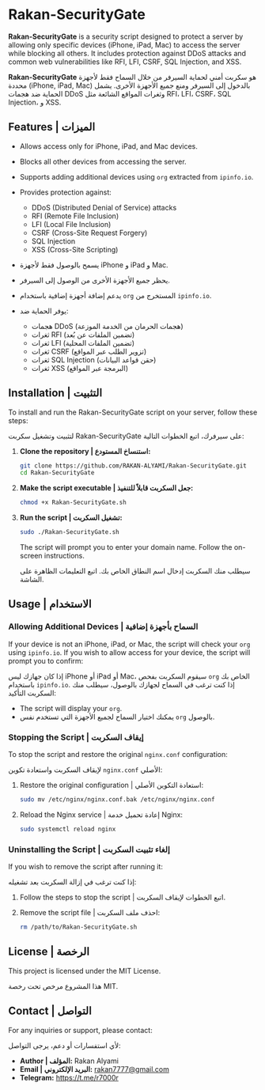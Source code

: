 
# Rakan-SecurityGate

**Rakan-SecurityGate** is a security script designed to protect a server by allowing only specific devices (iPhone, iPad, Mac) to access the server while blocking all others. It includes protection against DDoS attacks and common web vulnerabilities like RFI, LFI, CSRF, SQL Injection, and XSS.

**Rakan-SecurityGate** هو سكربت أمني لحماية السيرفر من خلال السماح فقط لأجهزة محددة (iPhone, iPad, Mac) بالدخول إلى السيرفر ومنع جميع الأجهزة الأخرى. يشمل الحماية ضد هجمات DDoS وثغرات المواقع الشائعة مثل RFI، LFI، CSRF، SQL Injection، و XSS.

## Features | الميزات

- Allows access only for iPhone, iPad, and Mac devices.
- Blocks all other devices from accessing the server.
- Supports adding additional devices using `org` extracted from `ipinfo.io`.
- Provides protection against:
  - DDoS (Distributed Denial of Service) attacks
  - RFI (Remote File Inclusion)
  - LFI (Local File Inclusion)
  - CSRF (Cross-Site Request Forgery)
  - SQL Injection
  - XSS (Cross-Site Scripting)

- يسمح بالوصول فقط لأجهزة iPhone و iPad و Mac.
- يحظر جميع الأجهزة الأخرى من الوصول إلى السيرفر.
- يدعم إضافة أجهزة إضافية باستخدام `org` المستخرج من `ipinfo.io`.
- يوفر الحماية ضد:
  - هجمات DDoS (هجمات الحرمان من الخدمة الموزعة)
  - ثغرات RFI (تضمين الملفات عن بُعد)
  - ثغرات LFI (تضمين الملفات المحلية)
  - ثغرات CSRF (تزوير الطلب عبر المواقع)
  - ثغرات SQL Injection (حقن قواعد البيانات)
  - ثغرات XSS (البرمجة عبر المواقع)

## Installation | التثبيت

To install and run the Rakan-SecurityGate script on your server, follow these steps:

لتثبيت وتشغيل سكربت Rakan-SecurityGate على سيرفرك، اتبع الخطوات التالية:

1. **Clone the repository | استنساخ المستودع:**

   ```bash
   git clone https://github.com/RAKAN-ALYAMI/Rakan-SecurityGate.git
   cd Rakan-SecurityGate
   ```

2. **Make the script executable | جعل السكربت قابلاً للتنفيذ:**

   ```bash
   chmod +x Rakan-SecurityGate.sh
   ```

3. **Run the script | تشغيل السكربت:**

   ```bash
   sudo ./Rakan-SecurityGate.sh
   ```

   The script will prompt you to enter your domain name. Follow the on-screen instructions.

   سيطلب منك السكربت إدخال اسم النطاق الخاص بك. اتبع التعليمات الظاهرة على الشاشة.

## Usage | الاستخدام

### Allowing Additional Devices | السماح بأجهزة إضافية

If your device is not an iPhone, iPad, or Mac, the script will check your `org` using `ipinfo.io`. If you wish to allow access for your device, the script will prompt you to confirm:

إذا كان جهازك ليس iPhone أو iPad أو Mac، سيقوم السكربت بفحص `org` الخاص بك باستخدام `ipinfo.io`. إذا كنت ترغب في السماح لجهازك بالوصول، سيطلب منك السكربت التأكيد:

- The script will display your `org`.
- يمكنك اختيار السماح لجميع الأجهزة التي تستخدم نفس `org` بالوصول.

### Stopping the Script | إيقاف السكربت

To stop the script and restore the original `nginx.conf` configuration:

لإيقاف السكربت واستعادة تكوين `nginx.conf` الأصلي:

1. Restore the original configuration | استعادة التكوين الأصلي:

   ```bash
   sudo mv /etc/nginx/nginx.conf.bak /etc/nginx/nginx.conf
   ```

2. Reload the Nginx service | إعادة تحميل خدمة Nginx:

   ```bash
   sudo systemctl reload nginx
   ```

### Uninstalling the Script | إلغاء تثبيت السكربت

If you wish to remove the script after running it:

إذا كنت ترغب في إزالة السكربت بعد تشغيله:

1. Follow the steps to stop the script | اتبع الخطوات لإيقاف السكربت.
2. Remove the script file | احذف ملف السكربت:

   ```bash
   rm /path/to/Rakan-SecurityGate.sh
   ```

## License | الرخصة

This project is licensed under the MIT License.

هذا المشروع مرخص تحت رخصة MIT.

## Contact | التواصل

For any inquiries or support, please contact:

لأي استفسارات أو دعم، يرجى التواصل:

- **Author | المؤلف:** Rakan Alyami
- **Email | البريد الإلكتروني:** rakan7777@gmail.com
- **Telegram:** https://t.me/r7000r
